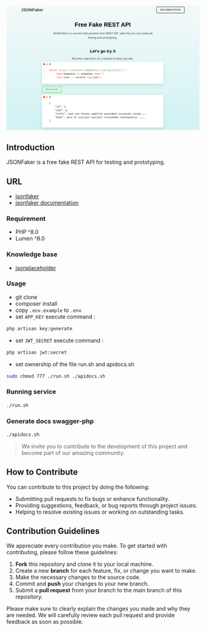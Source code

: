 <p align="center">
    <img src="public/assets/img/restapi.png" alt="JSONFaker restapi">
</p>

## Introduction
JSONFaker is a free fake REST API for testing and prototyping.

## URL
- [jsonfaker](https://jsonfaker.000webhostapp.com/)
- [jsonfaker documentation](https://jsonfaker.000webhostapp.com/apidocs/)

### Requirement
- PHP ^8.0
- Lumen ^8.0

### Knowledge base 
- [jsonplaceholder](https://jsonplaceholder.typicode.com/)

### Usage 
- git clone
- composer install
- copy ``.env.example`` to ``.env``
- set ``APP_KEY`` execute command :
```bash
php artisan key:generate
```
- set ``JWT_SECRET`` execute command :
```bash
php artisan jwt:secret
```
- set ownership of the file run.sh and apidocs.sh
```bash
sudo chmod 777 ./run.sh ./apidocs.sh
```

### Running service
```bash      
./run.sh
```

### Generate docs swagger-php
```bash
./apidocs.sh
```

> We invite you to contribute to the development of this project and become part of our amazing community.

## How to Contribute

You can contribute to this project by doing the following:

- Submitting pull requests to fix bugs or enhance functionality.
- Providing suggestions, feedback, or bug reports through project issues.
- Helping to resolve existing issues or working on outstanding tasks.

## Contribution Guidelines

We appreciate every contribution you make. To get started with contributing, please follow these guidelines:

1. **Fork** this repository and clone it to your local machine.
2. Create a new **branch** for each feature, fix, or change you want to make.
3. Make the necessary changes to the source code.
4. Commit and **push** your changes to your new branch.
5. Submit a **pull request** from your branch to the main branch of this repository.

Please make sure to clearly explain the changes you made and why they are needed. We will carefully review each pull request and provide feedback as soon as possible.
